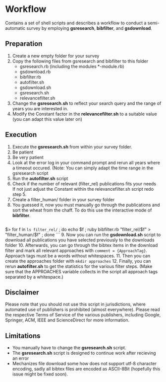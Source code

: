 Workflow
========

Contains a set of shell scripts and describes a workflow to conduct a
semi-automatic survey by employing **gsresearch**, **bibfilter**, and **gsdownload**.

Preparation
------------

1. Create a new empty folder for your survey
2. Copy the following files from gsresearch and bibfilter to this folder
    * gsresearch.rb (including the modules *-module.rb) 
    * gsdownload.rb
    * bibfilter.rb
    * autofilter.sh
    * gsdownload.sh
    * gsresearch.sh
    * relevancefilter.sh
3. Change the **gsresearch.sh** to reflect your search query and the range of years you are interested in.
4. Modify the Constant factor in the **relevancefilter.sh** to a suitable value (you can adapt this value later on)

Execution
---------
1. Execute the **gsresearch.sh** from within your survey folder.
2. Be patient
3. Be very patient
4. Look at the error log in your command prompt and rerun all years
	where a timeout occured.
  (Note: You can simply adapt the time range in the gsresearch script
5. Run the **autofilter.sh** script
6. Check if the number of relevant (filter_rel) publications fits your needs  
	If not just adjust the Constant within the relevancefilter.sh script redo step 5.
7. Create a filter_human/ folder in your survey folder
8. You guessed it, now you must manually go through the publications and
  sort the wheat from the chaff. To do this use the interactive mode of **bibfilter**.
	```bash
  $> for f in `ls filter_rel/` ; do echo $f ; ruby bibfilter.rb "filter_rel/$f" > "filter_human/$f" ; done
	```
9. Now you can run the **gsdownload.sh** script to download all publications
  you have selected previously to the downloads folder
10. Afterwards, you can go through the bibtex items in the download filter and mark all relevant approaches
  with `comment = {ApproachTag}`. Approach tags must be a words without whitespaces.
11. Then you can create the approaches folder with `mkdir approaches`
12. Finally, you can rerun **autofilter.sh** to get the statistics for the various filter steps.
    (Make sure that the APPROACHES variable collects in the script all approach tags separated by a whitespace.)

Disclaimer
---------- 
Please note that you should not use this script in jurisdictions,
where automated use of publishers is prohibited (almost everywhere).
Please read the respective Terms of Service of the various publishers,
including Google, Springer, ACM, IEEE and ScienceDirect for more information.

Limitations
-----------

* You manually have to change the **gsresearch.sh** script.
* The **gsresearch.sh** script is designed to continue work after recieving an error
* Mechanizes file download some how does not support utf-8 character encoding, sadly all bibtex files are encoded as ASCII-8Bit (hopefully this issue might be fixed soon).
